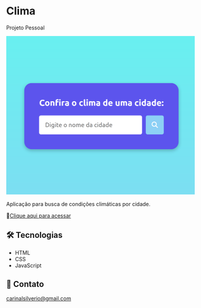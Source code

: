 # Clima

Projeto Pessoal

![preview](/github/preview.png)

Aplicação para busca de condições climáticas por cidade.

🔗[Clique aqui para acessar](https://carinalsilverio.github.io/clima/)

## 🛠️ Tecnologias

- HTML
- CSS
- JavaScript

## 📧 Contato

carinalsilverio@gmail.com
